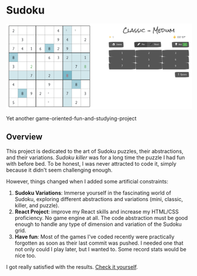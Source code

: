 # Sudoku

![Screenshot](./screenshot.png)

Yet another game-oriented-fun-and-studying-project

## Overview

This project is dedicated to the art of Sudoku puzzles, their abstractions, and their variations.
*Sudoku killer* was for a long time the puzzle I had fun with before bed. To be honest, I was never attracted to code it, simply because it didn't seem challenging enough.

However, things changed when I added some artificial constraints:

1. **Sudoku Variations**: Immerse yourself in the fascinating world of Sudoku, exploring different abstractions and variations (mini, classic, killer, and puzzle).
2. **React Project**: improve my React skills and increase my HTML/CSS proficiency. No game engine at all. The code abstraction must be good enough to handle any type of dimension and variation of the Sudoku grid.
3. **Have fun**: Most of the games I've coded recently were practically forgotten as soon as their last commit was pushed. I needed one that not only could I play later, but I wanted to. Some record stats would be nice too.

I got really satisfied with the results. [Check it yourself](https://virgs.github.io/sudoku).